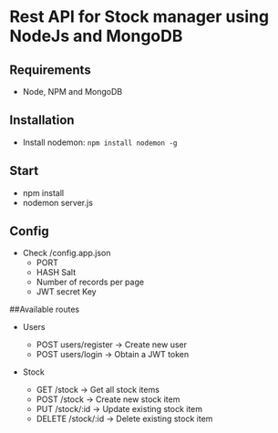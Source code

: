 # Rest API for Stock manager using NodeJs and MongoDB
## Requirements
* Node, NPM and MongoDB

## Installation
* Install nodemon: ``` npm install nodemon -g ```

## Start 
* npm install
* nodemon server.js

## Config
* Check /config.app.json
    * PORT
    * HASH Salt
    * Number of records per page
    * JWT secret Key

##Available routes
* Users
    * POST users/register -> Create new user
    * POST users/login -> Obtain a JWT token

* Stock
    * GET /stock -> Get all stock items
    * POST /stock -> Create new stock item
    * PUT /stock/:id -> Update existing stock item
    * DELETE /stock/:id -> Delete existing stock item

 

